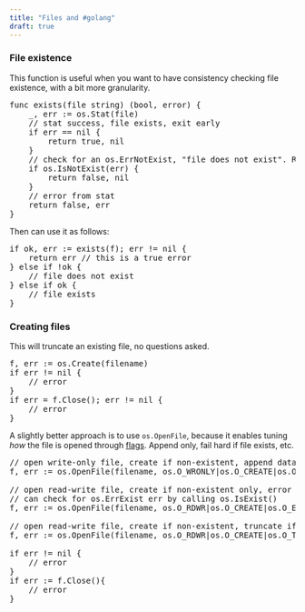 ```yaml
---
title: "Files and #golang"
draft: true
---
```


### File existence

This function is useful when you want to have consistency checking file existence, with a bit more granularity.

<pre class="prettyprint lang-bash linenums">
func exists(file string) (bool, error) {
	_, err := os.Stat(file)
	// stat success, file exists, exit early
	if err == nil {
		return true, nil
	}
	// check for an os.ErrNotExist, "file does not exist". Return false and no errors.
	if os.IsNotExist(err) {
		return false, nil
	}
	// error from stat
	return false, err
}
</pre>

Then can use it as follows:

<pre class="prettyprint lang-bash linenums">
if ok, err := exists(f); err != nil {
    return err // this is a true error
} else if !ok {
    // file does not exist
} else if ok {
    // file exists
}
</pre>

### Creating files

This will truncate an existing file, no questions asked.
<pre class="prettyprint lang-bash linenums">
f, err := os.Create(filename)
if err != nil {
    // error
}
if err = f.Close(); err != nil {
    // error
}
</pre>

A slightly better approach is to use `os.OpenFile`, because it enables tuning _how_ the file is opened through [flags](https://golang.org/pkg/os/#pkg-constants). Append only, fail hard if file exists, etc.

<pre class="prettyprint lang-bash linenums">
// open write-only file, create if non-existent, append data when writing
f, err := os.OpenFile(filename, os.O_WRONLY|os.O_CREATE|os.O_APPEND, 0644)

// open read-write file, create if non-existent only, error if exists
// can check for os.ErrExist err by calling os.IsExist()
f, err := os.OpenFile(filename, os.O_RDWR|os.O_CREATE|os.O_EXCL, 0644)

// open read-write file, create if non-existent, truncate if exists (similar behavior to os.Create())
f, err := os.OpenFile(filename, os.O_RDWR|os.O_CREATE|os.O_TRUNC, 0644)

if err != nil {
    // error
}
if err := f.Close(){
    // error
}
</pre>

<pre class="prettyprint lang-bash linenums">
</pre>